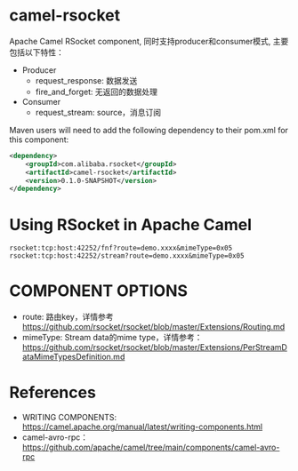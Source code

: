 camel-rsocket
================

Apache Camel RSocket component, 同时支持producer和consumer模式, 主要包括以下特性：

*  Producer
    * request_response: 数据发送
    * fire_and_forget: 无返回的数据处理
*  Consumer
   * request_stream: source，消息订阅

Maven users will need to add the following dependency to their pom.xml for this component:

```xml
<dependency>
    <groupId>com.alibaba.rsocket</groupId>
    <artifactId>camel-rsocket</artifactId>
    <version>0.1.0-SNAPSHOT</version>
</dependency>
```

# Using RSocket in Apache Camel

```
rsocket:tcp:host:42252/fnf?route=demo.xxxx&mimeType=0x05
rsocket:tcp:host:42252/stream?route=demo.xxxx&mimeType=0x05
```


# COMPONENT OPTIONS

* route: 路由key，详情参考 https://github.com/rsocket/rsocket/blob/master/Extensions/Routing.md
* mimeType: Stream data的mime type，详情参考： https://github.com/rsocket/rsocket/blob/master/Extensions/PerStreamDataMimeTypesDefinition.md

# References

* WRITING COMPONENTS: https://camel.apache.org/manual/latest/writing-components.html
* camel-avro-rpc：https://github.com/apache/camel/tree/main/components/camel-avro-rpc


